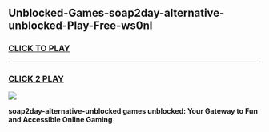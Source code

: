 
## Unblocked-Games-soap2day-alternative-unblocked-Play-Free-ws0nl
<h3>
<a href="https://premium76.site?title=soap2day-alternative-unblocked&ref=23A">CLICK TO PLAY</a></h3>
<hr>

<h3>
<a href="https://premium76.site?title=soap2day-alternative-unblocked&ref=23A">CLICK 2 PLAY</a>
  
</h3>

<a href="https://premium76.site?title=soap2day-alternative-unblocked&ref=23A"><img src="https://clearcache.store/games.png"></a>


**soap2day-alternative-unblocked games unblocked: Your Gateway to Fun and Accessible Online Gaming**

